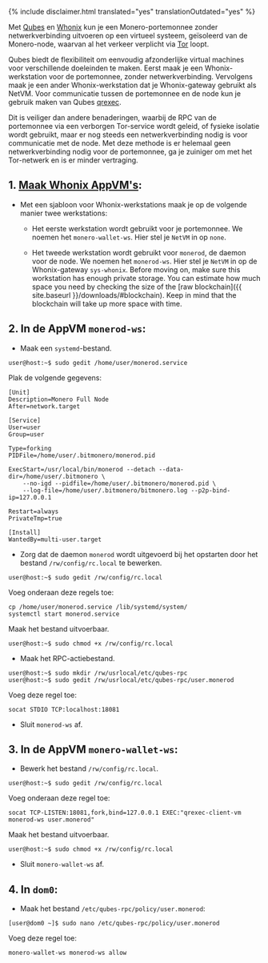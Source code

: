 {% include disclaimer.html translated="yes" translationOutdated="yes" %}

Met [Qubes](https://qubes-os.org) en [Whonix](https://whonix.org) kun je een Monero-portemonnee zonder netwerkverbinding uitvoeren op een virtueel systeem, geïsoleerd van de Monero-node, waarvan al het verkeer verplicht via [Tor](https://torproject.org) loopt.

Qubes biedt de flexibiliteit om eenvoudig afzonderlijke virtual machines voor verschillende doeleinden te maken. Eerst maak je een Whonix-werkstation voor de portemonnee, zonder netwerkverbinding. Vervolgens maak je een ander Whonix-werkstation dat je Whonix-gateway gebruikt als NetVM. Voor communicatie tussen de portemonnee en de node kun je gebruik maken van Qubes [qrexec](https://www.qubes-os.org/doc/qrexec3/).

Dit is veiliger dan andere benaderingen, waarbij de RPC van de portemonnee via een verborgen Tor-service wordt geleid, of fysieke isolatie wordt gebruikt, maar er nog steeds een netwerkverbinding nodig is voor communicatie met de node. Met deze methode is er helemaal geen netwerkverbinding nodig voor de portemonnee, ga je zuiniger om met het Tor-netwerk en is er minder vertraging.


## 1. [Maak Whonix AppVM's](https://www.whonix.org/wiki/Qubes/Install):

+ Met een sjabloon voor Whonix-werkstations maak je op de volgende manier twee werkstations:

  - Het eerste werkstation wordt gebruikt voor je portemonnee. We noemen het `monero-wallet-ws`. Hier stel je `NetVM` in op `none`.

  - Het tweede werkstation wordt gebruikt voor `monerod`, de daemon voor de node. We noemen het `monerod-ws`. Hier stel je `NetVM` in op de Whonix-gateway `sys-whonix`. Before moving on, make sure this workstation has enough private storage. You can estimate how much space you need by checking the size of the [raw blockchain]({{ site.baseurl }}/downloads/#blockchain). Keep in mind that the blockchain will take up more space with time.

## 2. In de AppVM `monerod-ws`:

+ Maak een `systemd`-bestand.

```
user@host:~$ sudo gedit /home/user/monerod.service
```

Plak de volgende gegevens:

```
[Unit]
Description=Monero Full Node
After=network.target

[Service]
User=user
Group=user

Type=forking
PIDFile=/home/user/.bitmonero/monerod.pid

ExecStart=/usr/local/bin/monerod --detach --data-dir=/home/user/.bitmonero \
    --no-igd --pidfile=/home/user/.bitmonero/monerod.pid \
    --log-file=/home/user/.bitmonero/bitmonero.log --p2p-bind-ip=127.0.0.1

Restart=always
PrivateTmp=true

[Install]
WantedBy=multi-user.target
```

+ Zorg dat de daemon `monerod` wordt uitgevoerd bij het opstarten door het bestand `/rw/config/rc.local` te bewerken.

```
user@host:~$ sudo gedit /rw/config/rc.local
```

Voeg onderaan deze regels toe:

```
cp /home/user/monerod.service /lib/systemd/system/
systemctl start monerod.service
```

Maak het bestand uitvoerbaar.

```
user@host:~$ sudo chmod +x /rw/config/rc.local
```

+ Maak het RPC-actiebestand.

```
user@host:~$ sudo mkdir /rw/usrlocal/etc/qubes-rpc
user@host:~$ sudo gedit /rw/usrlocal/etc/qubes-rpc/user.monerod
```

Voeg deze regel toe:

```
socat STDIO TCP:localhost:18081
```

+ Sluit `monerod-ws` af.

## 3. In de AppVM `monero-wallet-ws`:

+ Bewerk het bestand `/rw/config/rc.local`.

```
user@host:~$ sudo gedit /rw/config/rc.local
```

Voeg onderaan deze regel toe:

```
socat TCP-LISTEN:18081,fork,bind=127.0.0.1 EXEC:"qrexec-client-vm monerod-ws user.monerod"
```

Maak het bestand uitvoerbaar.

```
user@host:~$ sudo chmod +x /rw/config/rc.local
```

+ Sluit `monero-wallet-ws` af.

## 4. In `dom0`:

+ Maak het bestand `/etc/qubes-rpc/policy/user.monerod`:

```
[user@dom0 ~]$ sudo nano /etc/qubes-rpc/policy/user.monerod
```

Voeg deze regel toe:

```
monero-wallet-ws monerod-ws allow
```
